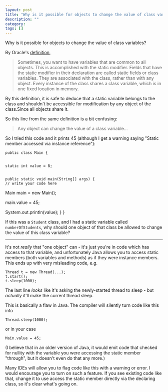 ```yaml
---
layout: post
title: "Why is it possible for objects to change the value of class variables?"
description: ""
category:
tags: []
---
```


Why is it possible for objects to change the value of class variables?


By Oracle's [definition](http://docs.oracle.com/javase/tutorial/java/javaOO/classvars.html),

> Sometimes, you want to have variables that are common to all objects. This is accomplished with the static modifier. Fields that have the static modifier in their declaration are called static fields or class variables. They are associated with the class, rather than with any object. Every instance of the class shares a class variable, which is in one fixed location in memory.

By this definition, it is safe to deduce that a static variable belongs to the class and shouldn't be accessible for modification by any object of the class.Since all objects share it.

So this line from the same definition is a bit confusing:

> Any object can change the value of a class variable...

So I tried this code and it prints 45 (although I get a warning saying "Static member accessed via instance reference"):

    public class Main {
    
    
    static int value = 8;
    
    
    public static void main(String[] args) {
    // write your code here
    
    
  Main main = new Main();
    
    
  main.value = 45;
    
    
  System.out.println(value);
}
    }

If this was a `Student` class, and I had a static variable called `numberOfStudents`, why should one object of that class be allowed to change the value of this class variable?


--------------------------------------- 
It's not _really_ that "one object" can - it's just you're in code which has access to that variable, and unfortunately Java allows you to access static members (both variables and methods) as if they were instance members. This ends up with very misleading code, e.g.

    Thread t = new Thread(...);
    t.start();
    t.sleep(1000);

The last line _looks_ like it's asking the newly-started thread to sleep - but _actually_ it'll make the current thread sleep.

This is basically a flaw in Java. The compiler will silently turn code like this into

    Thread.sleep(1000);

or in your case

    Main.value = 45;

(I believe that in an older version of Java, it would emit code that checked for nullity with the variable you were accessing the static member "through", but it doesn't even do that any more.)

Many IDEs will allow you to flag code like this with a warning or error. I would encourage you to turn on such a feature. If you see existing code like that, change it to use access the static member directly via the declaring class, so it's clear what's going on.



